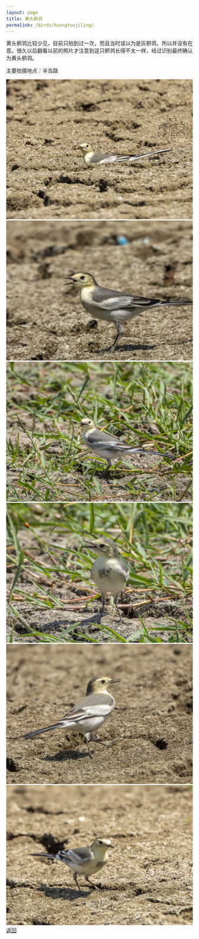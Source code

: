 ```yaml
---
layout: page
title: 黄头鹡鸰
permalink: /birds/huangtoujiling/
---
```

黄头鹡鸰比较少见，目前只拍到过一次，而且当时误以为是灰鹡鸰，所以并没有在意。很久以后翻看以前的照片才注意到这只鹡鸰长得不太一样，经过识别最终确认为黄头鹡鸰。

主要拍摄地点：半岛路

![](../picture/黄头鹡鸰/DSCN3673-NRW_DxO_DeepPRIME.jpg)
![](../picture/黄头鹡鸰/DSCN3679-NRW_DxO_DeepPRIME.jpg)
![](../picture/黄头鹡鸰/DSCN3663-NRW_DxO_DeepPRIME.jpg)
![](../picture/黄头鹡鸰/DSCN3664-NRW_DxO_DeepPRIME.jpg)
![](../picture/黄头鹡鸰/DSCN3667-NRW_DxO_DeepPRIME.jpg)
![](../picture/黄头鹡鸰/DSCN3668-NRW_DxO_DeepPRIME.jpg)
[返回](../../)
